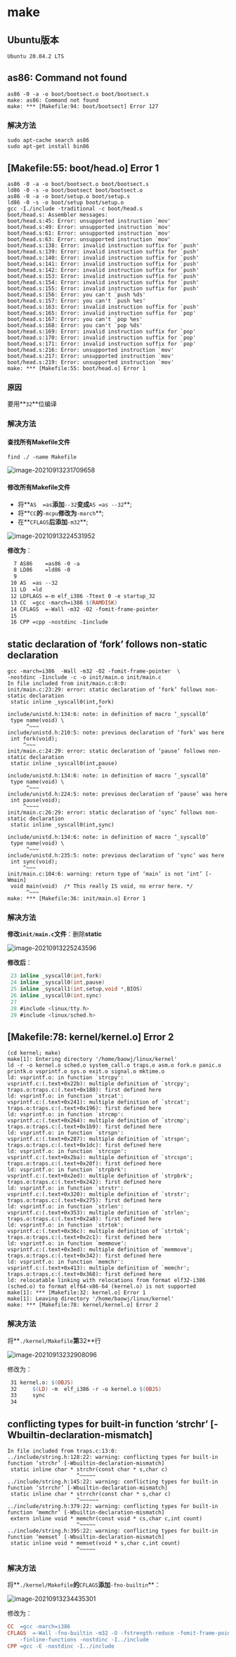 # make

## Ubuntu版本

`Ubuntu 20.04.2 LTS`



## as86: Command not found

~~~shell
as86 -0 -a -o boot/bootsect.o boot/bootsect.s
make: as86: Command not found
make: *** [Makefile:94: boot/bootsect] Error 127
~~~

### 解决方法

~~~shell
sudo apt-cache search as86
sudo apt-get install bin86
~~~



## [Makefile:55: boot/head.o] Error 1

~~~shell
as86 -0 -a -o boot/bootsect.o boot/bootsect.s
ld86 -0 -s -o boot/bootsect boot/bootsect.o
as86 -0 -a -o boot/setup.o boot/setup.s
ld86 -0 -s -o boot/setup boot/setup.o
gcc -I./include -traditional -c boot/head.s
boot/head.s: Assembler messages:
boot/head.s:45: Error: unsupported instruction `mov'
boot/head.s:49: Error: unsupported instruction `mov'
boot/head.s:61: Error: unsupported instruction `mov'
boot/head.s:63: Error: unsupported instruction `mov'
boot/head.s:138: Error: invalid instruction suffix for `push'
boot/head.s:139: Error: invalid instruction suffix for `push'
boot/head.s:140: Error: invalid instruction suffix for `push'
boot/head.s:141: Error: invalid instruction suffix for `push'
boot/head.s:142: Error: invalid instruction suffix for `push'
boot/head.s:153: Error: invalid instruction suffix for `push'
boot/head.s:154: Error: invalid instruction suffix for `push'
boot/head.s:155: Error: invalid instruction suffix for `push'
boot/head.s:156: Error: you can't `push %ds'
boot/head.s:157: Error: you can't `push %es'
boot/head.s:163: Error: invalid instruction suffix for `push'
boot/head.s:165: Error: invalid instruction suffix for `pop'
boot/head.s:167: Error: you can't `pop %es'
boot/head.s:168: Error: you can't `pop %ds'
boot/head.s:169: Error: invalid instruction suffix for `pop'
boot/head.s:170: Error: invalid instruction suffix for `pop'
boot/head.s:171: Error: invalid instruction suffix for `pop'
boot/head.s:216: Error: unsupported instruction `mov'
boot/head.s:217: Error: unsupported instruction `mov'
boot/head.s:219: Error: unsupported instruction `mov'
make: *** [Makefile:55: boot/head.o] Error 1
~~~

### 原因

要用**`32`**位编译

### 解决方法

#### 查找所有Makefile文件

`find ./ -name Makefile`

![image-20210913231709658](D:\cpp\linux-0.11\.md\image-20210913231709658.png)

#### 修改所有Makefile文件

* 将**`AS  =as`**添加**`--32`**变成**`AS =as --32`**;
* 将**`CC`**的**`-mcpu`**修改为**`-march`**;
* 在**`CFLAGS`**后添加**`-m32`**;

![image-20210913224531952](D:\cpp\linux-0.11\.md\image-20210913224123741.png)

**修改为**：

~~~makefile
  7 AS86    =as86 -0 -a
  8 LD86    =ld86 -0
  9
 10 AS  =as --32
 11 LD  =ld
 12 LDFLAGS =-m elf_i386 -Ttext 0 -e startup_32
 13 CC  =gcc -march=i386 $(RAMDISK)
 14 CFLAGS  =-Wall -m32 -O2 -fomit-frame-pointer
 15
 16 CPP =cpp -nostdinc -Iinclude
~~~



## static declaration of ‘fork’ follows non-static declaration

~~~shell
gcc -march=i386  -Wall -m32 -O2 -fomit-frame-pointer  \
-nostdinc -Iinclude -c -o init/main.o init/main.c
In file included from init/main.c:8:0:
init/main.c:23:29: error: static declaration of ‘fork’ follows non-static declaration
 static inline _syscall0(int,fork)
                             ^
include/unistd.h:134:6: note: in definition of macro ‘_syscall0’
 type name(void) \
      ^~~~
include/unistd.h:210:5: note: previous declaration of ‘fork’ was here
 int fork(void);
     ^~~~
init/main.c:24:29: error: static declaration of ‘pause’ follows non-static declaration
 static inline _syscall0(int,pause)
                             ^
include/unistd.h:134:6: note: in definition of macro ‘_syscall0’
 type name(void) \
      ^~~~
include/unistd.h:224:5: note: previous declaration of ‘pause’ was here
 int pause(void);
     ^~~~~
init/main.c:26:29: error: static declaration of ‘sync’ follows non-static declaration
 static inline _syscall0(int,sync)
                             ^
include/unistd.h:134:6: note: in definition of macro ‘_syscall0’
 type name(void) \
      ^~~~
include/unistd.h:235:5: note: previous declaration of ‘sync’ was here
 int sync(void);
     ^~~~
init/main.c:104:6: warning: return type of ‘main’ is not ‘int’ [-Wmain]
 void main(void)  /* This really IS void, no error here. */
      ^~~~
make: *** [Makefile:36: init/main.o] Error 1
~~~

### 解决方法

**修改`init/main.c`文件**：删除**static**

![image-20210913225243596](D:\cpp\linux-0.11\.md\image-20210913225243596.png)

**修改后**：

~~~c
 23 inline _syscall0(int,fork)
 24 inline _syscall0(int,pause)
 25 inline _syscall1(int,setup,void *,BIOS)
 26 inline _syscall0(int,sync)
 27
 28 #include <linux/tty.h>
 29 #include <linux/sched.h>
~~~



## [Makefile:78: kernel/kernel.o] Error 2

~~~shell
(cd kernel; make)
make[1]: Entering directory '/home/baowj/linux/kernel'
ld -r -o kernel.o sched.o system_call.o traps.o asm.o fork.o panic.o printk.o vsprintf.o sys.o exit.o signal.o mktime.o
ld: vsprintf.o: in function `strcpy':
vsprintf.c:(.text+0x22b): multiple definition of `strcpy'; traps.o:traps.c:(.text+0x180): first defined here
ld: vsprintf.o: in function `strcat':
vsprintf.c:(.text+0x241): multiple definition of `strcat'; traps.o:traps.c:(.text+0x196): first defined here
ld: vsprintf.o: in function `strcmp':
vsprintf.c:(.text+0x264): multiple definition of `strcmp'; traps.o:traps.c:(.text+0x1b9): first defined here
ld: vsprintf.o: in function `strspn':
vsprintf.c:(.text+0x287): multiple definition of `strspn'; traps.o:traps.c:(.text+0x1dc): first defined here
ld: vsprintf.o: in function `strcspn':
vsprintf.c:(.text+0x2ba): multiple definition of `strcspn'; traps.o:traps.c:(.text+0x20f): first defined here
ld: vsprintf.o: in function `strpbrk':
vsprintf.c:(.text+0x2ed): multiple definition of `strpbrk'; traps.o:traps.c:(.text+0x242): first defined here
ld: vsprintf.o: in function `strstr':
vsprintf.c:(.text+0x320): multiple definition of `strstr'; traps.o:traps.c:(.text+0x275): first defined here
ld: vsprintf.o: in function `strlen':
vsprintf.c:(.text+0x353): multiple definition of `strlen'; traps.o:traps.c:(.text+0x2a8): first defined here
ld: vsprintf.o: in function `strtok':
vsprintf.c:(.text+0x36c): multiple definition of `strtok'; traps.o:traps.c:(.text+0x2c1): first defined here
ld: vsprintf.o: in function `memmove':
vsprintf.c:(.text+0x3ed): multiple definition of `memmove'; traps.o:traps.c:(.text+0x342): first defined here
ld: vsprintf.o: in function `memchr':
vsprintf.c:(.text+0x413): multiple definition of `memchr'; traps.o:traps.c:(.text+0x368): first defined here
ld: relocatable linking with relocations from format elf32-i386 (sched.o) to format elf64-x86-64 (kernel.o) is not supported
make[1]: *** [Makefile:32: kernel.o] Error 1
make[1]: Leaving directory '/home/baowj/linux/kernel'
make: *** [Makefile:78: kernel/kernel.o] Error 2
~~~

### 解决方法

将**`./kernel/Makefile`**第**32**行

![image-20210913232908096](D:\cpp\linux-0.11\.md\image-20210913232908096.png)

修改为：

~~~makefile
 31 kernel.o: $(OBJS)
 32     $(LD) -m  elf_i386 -r -o kernel.o $(OBJS)
 33     sync
 34
~~~



##  conflicting types for built-in function ‘strchr’ [-Wbuiltin-declaration-mismatch]

~~~shell
In file included from traps.c:13:0:
../include/string.h:128:22: warning: conflicting types for built-in function ‘strchr’ [-Wbuiltin-declaration-mismatch]
 static inline char * strchr(const char * s,char c)
                      ^~~~~~
../include/string.h:145:22: warning: conflicting types for built-in function ‘strrchr’ [-Wbuiltin-declaration-mismatch]
 static inline char * strrchr(const char * s,char c)
                      ^~~~~~~
../include/string.h:379:22: warning: conflicting types for built-in function ‘memchr’ [-Wbuiltin-declaration-mismatch]
 extern inline void * memchr(const void * cs,char c,int count)
                      ^~~~~~
../include/string.h:395:22: warning: conflicting types for built-in function ‘memset’ [-Wbuiltin-declaration-mismatch]
 static inline void * memset(void * s,char c,int count)
                      ^~~~~~
~~~

### 解决方法

将**`./kernel/Makefile`**的**`CFLAGS`**添加**`-fno-builtin`**：

![image-20210913234435301](D:\cpp\linux-0.11\.md\image-20210913234435301.png)

修改为：

~~~makefile
CC  =gcc -march=i386
CFLAGS  =-Wall -fno-builtin -m32 -O -fstrength-reduce -fomit-frame-pointer \
    -finline-functions -nostdinc -I../include
CPP =gcc -E -nostdinc -I../include
~~~

